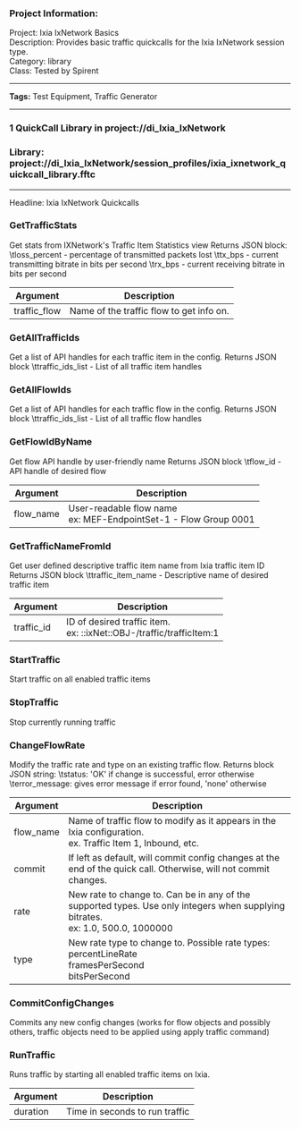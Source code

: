 ### Project Information:
Project: Ixia IxNetwork Basics  
Description: Provides basic traffic quickcalls for the Ixia IxNetwork session type.  
Category: library  
Class: Tested by Spirent  
  
___
<b>Tags:</b> Test Equipment, Traffic Generator  
  
___
### 1 QuickCall Library in project://di_Ixia_IxNetwork
### Library: project://di_Ixia_IxNetwork/session_profiles/ixia_ixnetwork_quickcall_library.fftc
___
Headline: Ixia IxNetwork Quickcalls
### GetTrafficStats
Get stats from IXNetwork's Traffic Item Statistics view
Returns JSON block:
\tloss_percent - percentage of transmitted packets lost 
\ttx_bps - current transmitting bitrate in bits per second
\trx_bps - current receiving bitrate in bits per second

Argument | Description
------------ | -------------
traffic_flow | Name of the traffic flow to get info on.
### GetAllTrafficIds
Get a list of API handles for each traffic item in the config.
Returns JSON block
\ttraffic_ids_list - List of all traffic item handles
### GetAllFlowIds
Get a list of API handles for each traffic flow in the config.
Returns JSON block
\ttraffic_ids_list - List of all traffic flow handles
### GetFlowIdByName
Get flow API handle by user-friendly name
Returns JSON block
\tflow_id - API handle of desired flow

Argument | Description
------------ | -------------
flow_name | User-readable flow name <br>ex: MEF-EndpointSet-1 - Flow Group 0001
### GetTrafficNameFromId
Get user defined descriptive traffic item name from Ixia traffic item ID
Returns JSON block
\ttraffic_item_name - Descriptive name of desired traffic item

Argument | Description
------------ | -------------
traffic_id | ID of desired traffic item.<br> ex: ::ixNet::OBJ-/traffic/trafficItem:1
### StartTraffic
Start traffic on all enabled traffic items
### StopTraffic
Stop currently running traffic
### ChangeFlowRate
Modify the traffic rate and type on an existing traffic flow.
Returns block JSON string:
\tstatus: 'OK' if change is successful, error otherwise
\terror_message: gives error message if error found, 'none' otherwise

Argument | Description
------------ | -------------
flow_name | Name of traffic flow to modify as it appears in the Ixia configuration.<br>ex. Traffic Item 1, Inbound, etc.
commit | If left as default, will commit config changes at the end of the quick call. Otherwise, will not commit changes. 
rate | New rate to change to. Can be in any of the supported types. Use only integers when supplying bitrates.<br>ex: 1.0, 500.0, 1000000
type | New rate type to change to. Possible rate types:<br>percentLineRate<br>framesPerSecond<br>bitsPerSecond
### CommitConfigChanges
Commits any new config changes (works for flow objects and possibly others, traffic objects need to be applied using apply traffic command)
### RunTraffic
Runs traffic by starting all enabled traffic items on Ixia.

Argument | Description
------------ | -------------
duration | Time in seconds to run traffic<br>
